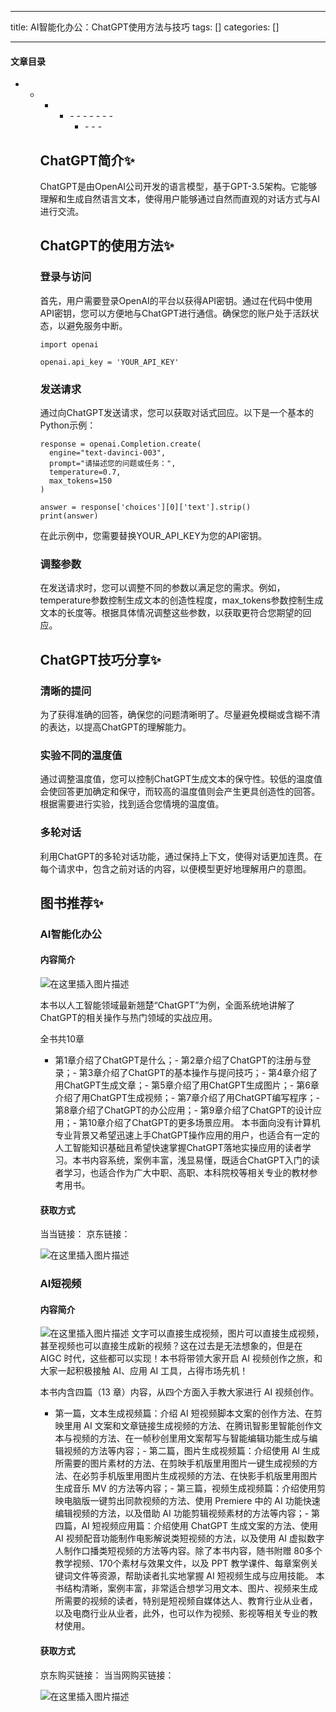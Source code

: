 
--- 
title:  AI智能化办公：ChatGPT使用方法与技巧 
tags: []
categories: [] 

---


#### 文章目录
- - - <ul><li>- - - - - - - <ul><li>- - - 


## ChatGPT简介✨

ChatGPT是由OpenAI公司开发的语言模型，基于GPT-3.5架构。它能够理解和生成自然语言文本，使得用户能够通过自然而直观的对话方式与AI进行交流。

## ChatGPT的使用方法✨

### 登录与访问

首先，用户需要登录OpenAI的平台以获得API密钥。通过在代码中使用API密钥，您可以方便地与ChatGPT进行通信。确保您的账户处于活跃状态，以避免服务中断。

```
import openai

openai.api_key = 'YOUR_API_KEY'

```

### 发送请求

通过向ChatGPT发送请求，您可以获取对话式回应。以下是一个基本的Python示例：

```
response = openai.Completion.create(
  engine="text-davinci-003",
  prompt="请描述您的问题或任务：",
  temperature=0.7,
  max_tokens=150
)

answer = response['choices'][0]['text'].strip()
print(answer)

```

在此示例中，您需要替换YOUR_API_KEY为您的API密钥。

### 调整参数

在发送请求时，您可以调整不同的参数以满足您的需求。例如，temperature参数控制生成文本的创造性程度，max_tokens参数控制生成文本的长度等。根据具体情况调整这些参数，以获取更符合您期望的回应。

## ChatGPT技巧分享✨

### 清晰的提问

为了获得准确的回答，确保您的问题清晰明了。尽量避免模糊或含糊不清的表达，以提高ChatGPT的理解能力。

### 实验不同的温度值

通过调整温度值，您可以控制ChatGPT生成文本的保守性。较低的温度值会使回答更加确定和保守，而较高的温度值则会产生更具创造性的回答。根据需要进行实验，找到适合您情境的温度值。

### 多轮对话

利用ChatGPT的多轮对话功能，通过保持上下文，使得对话更加连贯。在每个请求中，包含之前对话的内容，以便模型更好地理解用户的意图。

## 图书推荐✨

### AI智能化办公

#### 内容简介

<img src="https://img-blog.csdnimg.cn/direct/9b481d9b4f4e4c6db92cc76bb085ac07.jpeg#pic_center" alt="在这里插入图片描述">

本书以人工智能领域最新翘楚“ChatGPT”为例，全面系统地讲解了ChatGPT的相关操作与热门领域的实战应用。

全书共10章
- 第1章介绍了ChatGPT是什么；- 第2章介绍了ChatGPT的注册与登录；- 第3章介绍了ChatGPT的基本操作与提问技巧；- 第4章介绍了用ChatGPT生成文章；- 第5章介绍了用ChatGPT生成图片；- 第6章介绍了用ChatGPT生成视频；- 第7章介绍了用ChatGPT编写程序；- 第8章介绍了ChatGPT的办公应用；- 第9章介绍了ChatGPT的设计应用；- 第10章介绍了ChatGPT的更多场景应用。
本书面向没有计算机专业背景又希望迅速上手ChatGPT操作应用的用户，也适合有一定的人工智能知识基础且希望快速掌握ChatGPT落地实操应用的读者学习。本书内容系统，案例丰富，浅显易懂，既适合ChatGPT入门的读者学习，也适合作为广大中职、高职、本科院校等相关专业的教材参考用书。

#### 获取方式

>  
 当当链接： 京东链接： 


<img src="https://img-blog.csdnimg.cn/direct/67854bafb4ce4ec1b5c12c3765ec0dbe.jpeg#pic_center" alt="在这里插入图片描述">

### AI短视频

#### 内容简介

<img src="https://img-blog.csdnimg.cn/direct/79861305ead04b89b8e01a242f00df22.png" alt="在这里插入图片描述"> 文字可以直接生成视频，图片可以直接生成视频，甚至视频也可以直接生成新的视频？这在过去是无法想象的，但是在 AIGC 时代，这些都可以实现！本书将带领大家开启 AI 视频创作之旅，和大家一起积极接触 AI、应用 AI 工具，占得市场先机！

本书内含四篇（13 章）内容，从四个方面入手教大家进行 AI 视频创作。
- 第一篇，文本生成视频篇：介绍 AI 短视频脚本文案的创作方法、在剪映里用 AI 文案和文章链接生成视频的方法、在腾讯智影里智能创作文本与视频的方法、在一帧秒创里用文案帮写与智能编辑功能生成与编辑视频的方法等内容；- 第二篇，图片生成视频篇：介绍使用 AI 生成所需要的图片素材的方法、在剪映手机版里用图片一键生成视频的方法、在必剪手机版里用图片生成视频的方法、在快影手机版里用图片生成音乐 MV 的方法等内容；- 第三篇，视频生成视频篇：介绍使用剪映电脑版一键剪出同款视频的方法、使用 Premiere 中的 AI 功能快速编辑视频的方法，以及借助 AI 功能剪辑视频素材的方法等内容；- 第四篇，AI 短视频应用篇：介绍使用 ChatGPT 生成文案的方法、使用 AI 视频配音功能制作电影解说类短视频的方法，以及使用 AI 虚拟数字人制作口播类短视频的方法等内容。除了本书内容，随书附赠 80多个教学视频、170个素材与效果文件，以及 PPT 教学课件、每章案例关键词文件等资源，帮助读者扎实地掌握 AI 短视频生成与应用技能。
本书结构清晰，案例丰富，非常适合想学习用文本、图片、视频来生成所需要的视频的读者，特别是短视频自媒体达人、教育行业从业者，以及电商行业从业者，此外，也可以作为视频、影视等相关专业的教材使用。

#### 获取方式

>  
 京东购买链接： 当当网购买链接： 


<img src="https://img-blog.csdnimg.cn/direct/de600136ccf74d1eaf2363f5fe035938.jpeg" alt="在这里插入图片描述">
